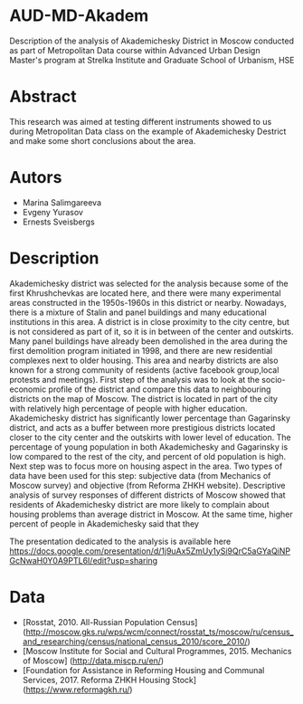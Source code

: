 # AUD-MD-Akadem

Description of the analysis of Akademichesky District in Moscow conducted as part of Metropolitan Data course within Advanced Urban Design Master's program at Strelka Institute and Graduate School of Urbanism, HSE

# Abstract

This research was aimed at testing different instruments showed to us during Metropolitan Data class on the example of Akademichesky Destrict and make some short conclusions about the area.


# Autors
- Marina Salimgareeva
- Evgeny Yurasov
- Ernests Sveisbergs



# Description 

Akademichesky district was selected for the analysis because some of the first Khrushchevkas are located here, and there were many experimental areas constructed in the 1950s-1960s in this district or nearby.
Nowadays, there is a mixture of Stalin and panel buildings and many educational institutions in this area. 
A district is in close proximity to the city centre, but is not considered as part of it, so it is in between of the center and outskirts. 
Many panel buildings have already been demolished in the area during the first demolition program initiated in 1998, and there are new residential complexes next to older housing.
This area and nearby districts are also known for a strong community of residents (active facebook group,local protests and meetings).
First step of the analysis was to look at the socio-economic profile of the district and compare this data to neighbouring districts on the map of Moscow.
The district is located in part of the city with relatively high percentage of people with higher education. 
Akademichesky district has significantly lower percentage than Gagarinsky district, and acts as a buffer between more prestigious districts located closer to the city center and the outskirts with lower level of education. 
The percentage of young population in both Akademichesky and Gagarinsky is low compared to the rest of the city, and percent of old population is high.
Next step was to focus more on housing aspect in the area. Two types of data have been used for this step: subjective data (from Mechanics of Moscow survey) and objective (from Reforma ZHKH website).
Descriptive analysis of survey responses of different districts of Moscow showed that residents of Akademichesky district are more likely to complain about housing problems than average district in Moscow.
At the same time, higher percent of people in Akademichesky said that they 


The presentation dedicated to the analysis is available here https://docs.google.com/presentation/d/1j9uAx5ZmUy1ySi9QrC5aGYaQiNPGcNwaH0Y0A9PTL6I/edit?usp=sharing  


# Data

- [Rosstat, 2010. All-Russian Population Census] (http://moscow.gks.ru/wps/wcm/connect/rosstat_ts/moscow/ru/census_and_researching/census/national_census_2010/score_2010/) 
- [Moscow Institute for Social and Cultural Programmes, 2015. Mechanics of Moscow] (http://data.miscp.ru/en/) 
- [Foundation for Assistance in Reforming Housing and Communal Services, 2017. Reforma ZHKH Housing Stock] (https://www.reformagkh.ru/) 

